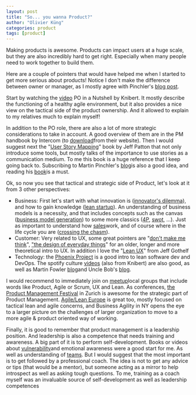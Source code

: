 ```yaml
---
layout: post
title: "So... you wanna Product?"
author: "Olivier Küng"
categories: product
tags: [product]
---
```


Making products is awesome. Products can impact users at a huge scale, but they are also incredibly hard to get right. Especially when many people need to work together to build them.

Here are a couple of pointers that would have helped me when I started to get more serious about products! Notice I don't make the difference between owner or manager, as I mostly agree with Pinchler's [blog post](https://www.romanpichler.com/blog/product-manager-vs-product-owner/&sa=D&ust=1542052208644000).

Start by watching the [video](https://www.youtube.com/watch?v%3D502ILHjX9EE&sa=D&ust=1542052208644000) PO in a Nutshell by Knibert. It mostly describe the functioning of a healthy agile environment, but it also provides a nice view on the tactical side of the product ownership. And it allowed to explain to my relatives much  to explain myself!

In addition to the PO role, there are also a lot of more strategic considerations to take in account. A good overview of them are in the PM handbook by Intercom (to [download](https://www.intercom.com/books/product-management&sa=D&ust=1542052208645000)from their website). Then I would suggest next the "[User Story Mapping](https://www.amazon.com/User-Story-Mapping-Discover-Product-ebook-dp-B00NF07FHS/dp/B00NF07FHS/ref%3Dmt_kindle?_encoding%3DUTF8%26me%3D%26qid%3D&sa=D&ust=1542052208645000)" book by Jeff Patton that not only introduce some tools, but mostly talks of the importance to use stories as a communication medium. To me this book is a huge reference that I keep going back to. Subscribing to Martin Pinchler's [blog](https://www.romanpichler.com/blog/&sa=D&ust=1542052208645000)is also a good idea, and reading his [book](https://www.romanpichler.com/romans-books/strategize/&sa=D&ust=1542052208646000)is a must.



Ok, so now you see that tactical and strategic side of Product, let's look at it from 3 other perspectives:

* Business: First let's start with what innovation is ([innovator's dilemma](https://www.amazon.com/Innovators-Dilemma-Revolutionary-Change-Business/dp/0062060244&sa=D&ust=1542052208646000)), and how to gain knowledge ([lean startup](http://theleanstartup.com/book&sa=D&ust=1542052208646000)). An understanding of business models is a necessity, and that includes concepts such as the canvas ([business model generation](https://strategyzer.com/books/business-model-generation&sa=D&ust=1542052208647000)) to some more classics ([4P](https://en.wikipedia.org/wiki/Marketing_mix&sa=D&ust=1542052208647000), [swot](https://en.wikipedia.org/wiki/SWOT_analysis&sa=D&ust=1542052208647000), ...). Just as important to understand how [sales](https://www.amazon.com/Fundamentals-Business-Business-Sales-Marketing/dp/0071408797&sa=D&ust=1542052208647000)work, and of course where in the life cycle you are ([crossing the chasm](https://www.amazon.com/dp/B000FC119W/ref%3Ddp-kindle-redirect?_encoding%3DUTF8%26btkr%3D1&sa=D&ust=1542052208647000)).
* Customer: Very related to UX, some great pointers are "[don't make me think](https://www.amazon.com/Dont-Make-Me-Think-Usability/dp/0321344758&sa=D&ust=1542052208648000)", ["the design of everyday things](https://www.amazon.com/Design-Everyday-Things-Revised-Expanded-ebook/dp/B00E257T6C/ref%3Ddp_kinw_strp_1&sa=D&ust=1542052208648000)" for an older, longer and more theoretical intro to UX. In addition I love the "[Lean UX](https://www.amazon.com/Lean-UX-Designing-Great-Products-ebook/dp/B01LYGQ6CH/ref%3Dsr_1_1?s%3Ddigital-text%26ie%3DUTF8%26qid%3D1542043519%26sr%3D1-1%26keywords%3Dlean%2Bux&sa=D&ust=1542052208648000)" from Jeff Gothelf
* Technology: the [Phoenix Project](https://www.amazon.com/dp/B078Y98RG8/ref%3Ddp-kindle-redirect?_encoding%3DUTF8%26btkr%3D1&sa=D&ust=1542052208649000) is a good intro to lean software dev and DevOps. The spotify culture [videos](https://labs.spotify.com/2014/03/27/spotify-engineering-culture-part-1/&sa=D&ust=1542052208649000) (also from Knibert) are also good, as well as Martin Fowler [blog](https://martinfowler.com/&sa=D&ust=1542052208649000)and Uncle Bob's [blog](https://blog.cleancoder.com/&sa=D&ust=1542052208650000).

I would recommend to immediately join on [meetup](https://www.meetup.com/&sa=D&ust=1542052208650000)local groups that include words like Product, Agile or Scrum, UX and Lean. As conferences, [the Product Management Festival](https://productmanagementfestival.com/&sa=D&ust=1542052208650000) in Zurich is awesome for the strategic part of Product Management. [Agile/Lean Europe](https://agilelean.eu/&sa=D&ust=1542052208650000) is great too, mostly focused on tactical lean and agile concerns, and Business Agility in NY opens the eye to a larger picture on the challenges of larger organization to move to a more agile & product oriented way of working.

Finally, it is good to remember that product management is a leadership position. And leadership is also a competence that needs training and awareness. A big part of it is to perform self-development. Books or videos about [vulnerability](https://www.ted.com/talks/brene_brown_on_vulnerability?language%3Den&sa=D&ust=1542052208651000)and emotional awareness were a good start for me. As well as understanding of [teams](https://www.amazon.com/Five-Dysfunctions-Team-Leadership-Fable/dp/0787960756&sa=D&ust=1542052208651000). But I would suggest that the most important is to get followed by a professional coach. The idea is not to get any advice or tips (that would be a mentor), but someone acting as a mirror to help introspect as well as asking tough questions. To me, training as a coach myself was an invaluable source of self-development as well as leadership competences
